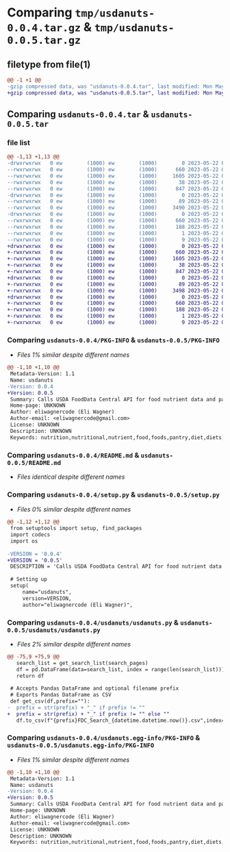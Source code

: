 # Comparing `tmp/usdanuts-0.0.4.tar.gz` & `tmp/usdanuts-0.0.5.tar.gz`

## filetype from file(1)

```diff
@@ -1 +1 @@
-gzip compressed data, was "usdanuts-0.0.4.tar", last modified: Mon May 22 02:36:17 2023, max compression
+gzip compressed data, was "usdanuts-0.0.5.tar", last modified: Mon May 22 02:40:37 2023, max compression
```

## Comparing `usdanuts-0.0.4.tar` & `usdanuts-0.0.5.tar`

### file list

```diff
@@ -1,13 +1,13 @@
-drwxrwxrwx   0 ew        (1000) ew        (1000)        0 2023-05-22 02:36:17.895702 usdanuts-0.0.4/
--rwxrwxrwx   0 ew        (1000) ew        (1000)      660 2023-05-22 02:36:17.892675 usdanuts-0.0.4/PKG-INFO
--rwxrwxrwx   0 ew        (1000) ew        (1000)     1605 2023-05-22 02:03:48.000000 usdanuts-0.0.4/README.md
--rwxrwxrwx   0 ew        (1000) ew        (1000)       38 2023-05-22 02:36:17.897857 usdanuts-0.0.4/setup.cfg
--rwxrwxrwx   0 ew        (1000) ew        (1000)      847 2023-05-22 02:25:40.000000 usdanuts-0.0.4/setup.py
-drwxrwxrwx   0 ew        (1000) ew        (1000)        0 2023-05-22 02:36:17.816369 usdanuts-0.0.4/usdanuts/
--rwxrwxrwx   0 ew        (1000) ew        (1000)       89 2023-05-22 01:52:00.000000 usdanuts-0.0.4/usdanuts/__init__.py
--rwxrwxrwx   0 ew        (1000) ew        (1000)     3490 2023-05-22 02:35:44.000000 usdanuts-0.0.4/usdanuts/usdanuts.py
-drwxrwxrwx   0 ew        (1000) ew        (1000)        0 2023-05-22 02:36:17.866135 usdanuts-0.0.4/usdanuts.egg-info/
--rwxrwxrwx   0 ew        (1000) ew        (1000)      660 2023-05-22 02:36:17.000000 usdanuts-0.0.4/usdanuts.egg-info/PKG-INFO
--rwxrwxrwx   0 ew        (1000) ew        (1000)      188 2023-05-22 02:36:17.000000 usdanuts-0.0.4/usdanuts.egg-info/SOURCES.txt
--rwxrwxrwx   0 ew        (1000) ew        (1000)        1 2023-05-22 02:36:17.000000 usdanuts-0.0.4/usdanuts.egg-info/dependency_links.txt
--rwxrwxrwx   0 ew        (1000) ew        (1000)        9 2023-05-22 02:36:17.000000 usdanuts-0.0.4/usdanuts.egg-info/top_level.txt
+drwxrwxrwx   0 ew        (1000) ew        (1000)        0 2023-05-22 02:40:37.532697 usdanuts-0.0.5/
+-rwxrwxrwx   0 ew        (1000) ew        (1000)      660 2023-05-22 02:40:37.532697 usdanuts-0.0.5/PKG-INFO
+-rwxrwxrwx   0 ew        (1000) ew        (1000)     1605 2023-05-22 02:03:48.000000 usdanuts-0.0.5/README.md
+-rwxrwxrwx   0 ew        (1000) ew        (1000)       38 2023-05-22 02:40:37.532697 usdanuts-0.0.5/setup.cfg
+-rwxrwxrwx   0 ew        (1000) ew        (1000)      847 2023-05-22 02:38:10.000000 usdanuts-0.0.5/setup.py
+drwxrwxrwx   0 ew        (1000) ew        (1000)        0 2023-05-22 02:40:37.469639 usdanuts-0.0.5/usdanuts/
+-rwxrwxrwx   0 ew        (1000) ew        (1000)       89 2023-05-22 01:52:00.000000 usdanuts-0.0.5/usdanuts/__init__.py
+-rwxrwxrwx   0 ew        (1000) ew        (1000)     3498 2023-05-22 02:37:39.000000 usdanuts-0.0.5/usdanuts/usdanuts.py
+drwxrwxrwx   0 ew        (1000) ew        (1000)        0 2023-05-22 02:40:37.516651 usdanuts-0.0.5/usdanuts.egg-info/
+-rwxrwxrwx   0 ew        (1000) ew        (1000)      660 2023-05-22 02:40:37.000000 usdanuts-0.0.5/usdanuts.egg-info/PKG-INFO
+-rwxrwxrwx   0 ew        (1000) ew        (1000)      188 2023-05-22 02:40:37.000000 usdanuts-0.0.5/usdanuts.egg-info/SOURCES.txt
+-rwxrwxrwx   0 ew        (1000) ew        (1000)        1 2023-05-22 02:40:37.000000 usdanuts-0.0.5/usdanuts.egg-info/dependency_links.txt
+-rwxrwxrwx   0 ew        (1000) ew        (1000)        9 2023-05-22 02:40:37.000000 usdanuts-0.0.5/usdanuts.egg-info/top_level.txt
```

### Comparing `usdanuts-0.0.4/PKG-INFO` & `usdanuts-0.0.5/PKG-INFO`

 * *Files 1% similar despite different names*

```diff
@@ -1,10 +1,10 @@
 Metadata-Version: 1.1
 Name: usdanuts
-Version: 0.0.4
+Version: 0.0.5
 Summary: Calls USDA FoodData Central API for food nutrient data and parses responses.
 Home-page: UNKNOWN
 Author: eliwagnercode (Eli Wagner)
 Author-email: <eliwagnercode@gmail.com>
 License: UNKNOWN
 Description: UNKNOWN
 Keywords: nutrition,nutritional,nutrient,food,foods,pantry,diet,diets,dietary,eat,eats,eating
```

### Comparing `usdanuts-0.0.4/README.md` & `usdanuts-0.0.5/README.md`

 * *Files identical despite different names*

### Comparing `usdanuts-0.0.4/setup.py` & `usdanuts-0.0.5/setup.py`

 * *Files 0% similar despite different names*

```diff
@@ -1,12 +1,12 @@
 from setuptools import setup, find_packages
 import codecs
 import os
 
-VERSION = '0.0.4'
+VERSION = '0.0.5'
 DESCRIPTION = 'Calls USDA FoodData Central API for food nutrient data and parses responses.'
 
 # Setting up
 setup(
     name="usdanuts",
     version=VERSION,
     author="eliwagnercode (Eli Wagner)",
```

### Comparing `usdanuts-0.0.4/usdanuts/usdanuts.py` & `usdanuts-0.0.5/usdanuts/usdanuts.py`

 * *Files 2% similar despite different names*

```diff
@@ -75,9 +75,9 @@
   search_list = get_search_list(search_pages)
   df = pd.DataFrame(data=search_list, index = range(len(search_list)))
   return df
 
 # Accepts Pandas DataFrame and optional filename prefix
 # Exports Pandas DataFrame as CSV
 def get_csv(df,prefix=""):
-  prefix = str(prefix) + "_" if prefix != ""
+  prefix = str(prefix) + "_" if prefix != "" else ""
   df.to_csv(f"{prefix}FDC_Search_{datetime.datetime.now()}.csv",index=False)
```

### Comparing `usdanuts-0.0.4/usdanuts.egg-info/PKG-INFO` & `usdanuts-0.0.5/usdanuts.egg-info/PKG-INFO`

 * *Files 1% similar despite different names*

```diff
@@ -1,10 +1,10 @@
 Metadata-Version: 1.1
 Name: usdanuts
-Version: 0.0.4
+Version: 0.0.5
 Summary: Calls USDA FoodData Central API for food nutrient data and parses responses.
 Home-page: UNKNOWN
 Author: eliwagnercode (Eli Wagner)
 Author-email: <eliwagnercode@gmail.com>
 License: UNKNOWN
 Description: UNKNOWN
 Keywords: nutrition,nutritional,nutrient,food,foods,pantry,diet,diets,dietary,eat,eats,eating
```

